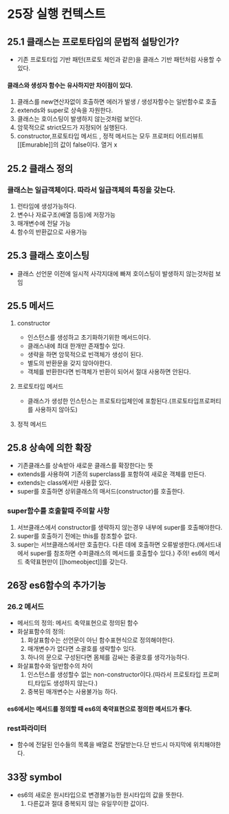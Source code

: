 # 25장 실행 컨텍스트

## 25.1 클래스는 프로토타입의 문법적 설탕인가?

- 기존 프로토타입 기반 패턴(프로토 체인과 같은)을 클래스 기반 패턴처럼 사용할 수 있다.

#### 클래스와 생성자 함수는 유사하지만 차이점이 있다.
1. 클래스를 new연산자없이 호출하면 에러가 발생 / 생성자함수는 일반함수로 호출
2. extends와 super로 상속을 자원한다.
3. 클래스는 호이스팅이 발생하지 않는것처럼 보인다.
4. 암묵적으로 strict모드가 지정되어 실행된다.
5. constructor,프로토타입 메서드 , 정적 메서드는 모두 프로퍼티 어트리뷰트[[Emurable]]의 값이 false이다. 열거 x

## 25.2 클래스 정의
### 클래스는 일급객체이다. 따라서 일급객체의 특징을 갖는다.
1. 런타임에 생성가능하다.
2. 변수나 자료구조(배열 등등)에 저장가능
3. 매개변수에 전달 가능
4. 함수의 반환값으로 사용가능

## 25.3 클래스 호이스팅
- 클래스 선언문 이전에 일시적 사각지대에 빠져 호이스팅이 발생하지 않는것처럼 보임

## 25.5 메서드
1. constructor
   - 인스턴스를 생성하고 초기화하기위한 메서드이다.
   - 클래스내에 최대 한개만 존재할수 있다.
   - 생략을 하면 암묵적으로 빈객체가 생성이 된다.
   - 별도의 반환문을 갖지 않아야한다.
   - 객체를 반환한다면 빈객체가 반환이 되어서 절대 사용하면 안된다.

2. 프로토타입 메서드 
   - 클래스가 생성한 인스턴스는 프로토타입체인에 포함된다.(프로토타입프로퍼티를 사용하지 않아도)
3. 정적 메서드

## 25.8 상속에 의한 확장
- 기존클래스를 상속받아 새로운 클래스를 확장한다는 뜻
- extends를 사용하여 기존의 superclass를 포함하여 새로운 객체를 만든다.
- extends는 class에서만 사용핤 있다.
- super를 호출하면 상위클래스의 매서드(constructor)를 호출한다.

### super함수를 호출할때 주의할 사항
1. 서브클래스에서 constructor를 생략하지 않는경우 내부에 super를 호출해야한다.
2. super를 호출하기 전에는 this를 참조할수 없다.
3. super는 서브클래스에서만 호출한다. 다른 데에 호출하면 오류발생한다.(메서드내에서 super를 참조하면 수퍼클래스의 메서드를 호출할수 있다.)
주의! es6의 메서드 축약표현만이 [[homeobject]]를 갖는다.

## 26장 es6함수의 추가기능
### 26.2 메서드
- 메서드의 정의: 메서드 축약표현으로 정의된 함수
- 화살표함수의 정의: 
  1. 화살표함수는 선언문이 아닌 함수표현식으로 정의해야한다.
  2. 매개변수가 없다면 소괄호를 생략할수 있다.
  3. 하나의 문으로 구성된다면 몸체를 감싸는 중괄호를 생각가능하다.
- 화살표함수와 일반함수의 차이
  1. 인스턴스를 생성할수 없는 non-constructor이다.(따라서 프로토타입 프로퍼티,타입도 생성하지 않는다.)
  2. 중복된 매개변수는 사용불가능 하다. 

#### es6에서는 메서드를 정의할 때 es6의 축약표현으로 정의한 메서드가 좋다.

### rest파라미터
- 함수에 전달된 인수들의 목록을 배열로 전달받는다.단 반드시 마지막에 위치해야한다.

## 33장 symbol
- es6의 새로운 원시타입으로 변경불가능한 원시타입의 값을 뜻한다.
   1. 다른값과 절대 중복되지 않는 유일무이한 값이다.

